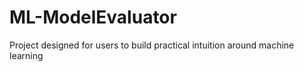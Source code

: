 # ML-ModelEvaluator
Project designed for users to build practical intuition around machine learning
